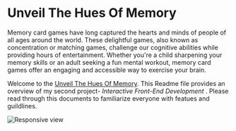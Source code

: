 # Unveil The Hues Of Memory
Memory card games have long captured the hearts and minds of people of all ages around the world. These delightful games, also known as concentration or matching games, challenge our cognitive abilities while providing hours of entertainment. Whether you're a child sharpening your memory skills or an adult seeking a fun mental workout, memory card games offer an engaging and accessible way to exercise your brain.

Welcome to the [Unveil The Hues Of Memory](https://naisepaul.github.io/Javacript-project/). This Readme file provides an overview of my second project- *Interactive Front-End Development* . Please read through this documents to familiarize everyone with featues and guildlines.

![Responsive view](assets/readme-images/mockup.png)

